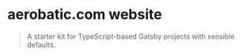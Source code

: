 # aerobatic.com website

> A starter kit for TypeScript-based Gatsby projects with sensible defaults.
